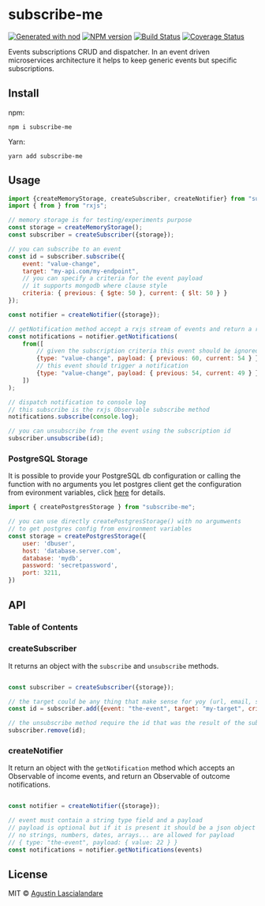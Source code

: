 # subscribe-me

[![Generated with nod](https://img.shields.io/badge/generator-nod-2196F3.svg?style=flat-square)](https://github.com/diegohaz/nod)
[![NPM version](https://img.shields.io/npm/v/subscribe-me.svg?style=flat-square)](https://npmjs.org/package/subscribe-me)
[![Build Status](https://img.shields.io/travis/yaplas/subscribe-me/master.svg?style=flat-square)](https://travis-ci.org/yaplas/subscribe-me) [![Coverage Status](https://img.shields.io/codecov/c/github/yaplas/subscribe-me/master.svg?style=flat-square)](https://codecov.io/gh/yaplas/subscribe-me/branch/master)

Events subscriptions CRUD and dispatcher. In an event driven microservices architecture it helps to keep generic events but specific subscriptions.

## Install

npm:

    npm i subscribe-me

Yarn:

    yarn add subscribe-me

## Usage

```js
import {createMemoryStorage, createSubscriber, createNotifier} from "subscribe-me";
import { from } from "rxjs";

// memory storage is for testing/experiments purpose
const storage = createMemoryStorage();
const subscriber = createSubscriber({storage});

// you can subscribe to an event
const id = subscriber.subscribe({
    event: "value-change",
    target: "my-api.com/my-endpoint",
    // you can specify a criteria for the event payload
    // it supports mongodb where clause style
    criteria: { previous: { $gte: 50 }, current: { $lt: 50 } }
});

const notifier = createNotifier({storage});

// getNotification method accept a rxjs stream of events and return a rxjs stream of notifications
const notifications = notifier.getNotifications(
    from([
        // given the subscription criteria this event should be ignored
        {type: "value-change", payload: { previous: 60, current: 54 } },
        // this event should trigger a notification
        {type: "value-change", payload: { previous: 54, current: 49 } },
    ])
);

// dispatch notification to console log
// this subscribe is the rxjs Observable subscribe method
notifications.subscribe(console.log);

// you can unsubscribe from the event using the subscription id
subscriber.unsubscribe(id);
```

### PostgreSQL Storage

It is possible to provide your PostgreSQL db configuration or calling the function with no arguments you let postgres client get the configuration from evironment variables, click [here](https://node-postgres.com/features/connecting) for details.

```js
import { createPostgresStorage } from "subscribe-me";

// you can use directly createPostgresStorage() with no argumwents
// to get postgres config from environment variables
const storage = createPostgresStorage({
    user: 'dbuser',
    host: 'database.server.com',
    database: 'mydb',
    password: 'secretpassword',
    port: 3211,
})

```

## API

<!-- Generated by documentation.js. Update this documentation by updating the source code. -->

### Table of Contents

### createSubscriber

It returns an object with the `subscribe` and `unsubscribe` methods.

```js

const subscriber = createSubscriber({storage});

// the target could be any thing that make sense for yoy (url, email, stringified json...)
const id = subscriber.add({event: "the-event", target: "my-target", criteria: { value: { $gte: 20 }});

// the unsubscribe method require the id that was the result of the subscription
subscriber.remove(id);

```

### createNotifier

It return an object with the `getNotification` method which accepts an Observable of income events, and return an Observable of outcome notifications.


```js

const notifier = createNotifier({storage});

// event must contain a string type field and a payload
// payload is optional but if it is present it should be a json object
// no strings, numbers, dates, arrays... are allowed for payload
// { type: "the-event", payload: { value: 22 } }
const notifications = notifier.getNotifications(events)

```


## License

MIT © [Agustin Lascialandare](https://github.com/yaplas)
